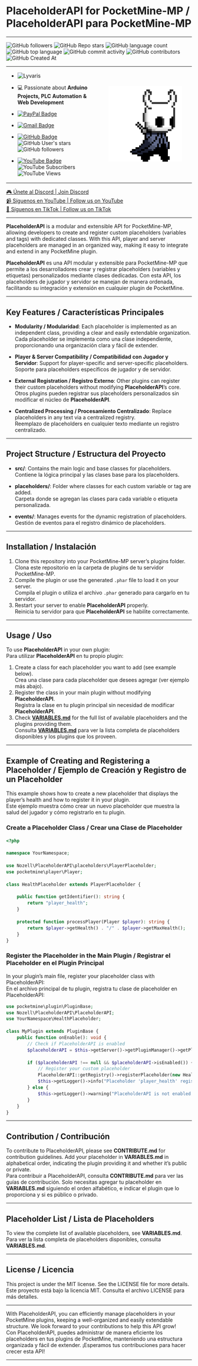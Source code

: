 # PlaceholderAPI for PocketMine-MP / PlaceholderAPI para PocketMine-MP

---

![GitHub followers](https://img.shields.io/github/followers/lyvaris) ![GitHub Repo stars](https://img.shields.io/github/stars/lyvaris/PlaceholderAPI) ![GitHub language count](https://img.shields.io/github/languages/count/lyvaris/PlaceholderAPI)
![GitHub top language](https://img.shields.io/github/languages/top/lyvaris/PlaceholderAPI)
![GitHub commit activity](https://img.shields.io/github/commit-activity/t/lyvaris/PlaceholderAPI)
![GitHub contributors](https://img.shields.io/github/contributors/lyvaris/PlaceholderAPI)
![GitHub Created At](https://img.shields.io/github/created-at/lyvaris/PlaceholderAPI)

<table align="center">
<tr border="none">
<td width="50%" align="left">
  
- <img src="https://komarev.com/ghpvc/?username=lyvaris&label=Profile%20views&color=0e75b6&style=flat" alt="Lyvaris" /> </p>

- 💻 Passionate about **Arduino Projects, PLC Automation & Web Development**

- <p>
    <a href="https://www.paypal.com/paypalme/vLyvaris" target="_blank" rel="noopener noreferrer">
      <img src="https://img.shields.io/badge/PayPal-00457C?style=for-the-badge&logo=paypal&logoColor=white" alt="PayPal Badge" />
    </a>
  </p>

- <p>
    <a href="mailto:imjustLyvaris@gmail.com" target="_blank" rel="noopener noreferrer">
      <img src="https://img.shields.io/badge/Gmail-D14836?style=for-the-badge&logo=gmail&logoColor=white" alt="Gmail Badge" />
    </a>
  </p>

- <p>
  <a href="https://github.com/ImJustLyvaris" target="_blank" rel="noopener noreferrer">
    <img src="https://img.shields.io/badge/GitHub-100000?style=for-the-badge&logo=github&logoColor=white" alt="GitHub Badge" />
  </a>

  <img src="https://img.shields.io/github/stars/lyvaris?style=for-the-badge" alt="GitHub User's stars" />

  <img src="https://img.shields.io/github/followers/lyvaris?style=for-the-badge" alt="GitHub followers" />

</p>

- <p>
  <a href="https://www.youtube.com/channel/UCg4BM8oOB_kP9c6lz3fvLng" target="_blank" rel="noopener noreferrer">
    <img src="https://img.shields.io/badge/YouTube-FF0000?style=for-the-badge&logo=youtube&logoColor=white" alt="YouTube Badge" />
  </a>

  <img src="https://img.shields.io/youtube/channel/subscribers/UCg4BM8oOB_kP9c6lz3fvLng?style=for-the-badge" alt="YouTube Subscribers" />

  <img src="https://img.shields.io/youtube/channel/views/UCg4BM8oOB_kP9c6lz3fvLng?style=for-the-badge" alt="YouTube Views" />

</p>

</td>
<td width="50%" align="center"><img src="https://raw.githubusercontent.com/TanZng/TanZng/master/assets/hollor_knight3.gif" width="200"/>

  </td>
</tr>
</table>



[🎮 Únete al Discord | Join Discord](https://discord.gg/NvxR2SCyQY)  
[📹 Síguenos en YouTube | Follow us on YouTube](https://www.youtube.com/@Lyvaris)  
[🎵 Síguenos en TikTok | Follow us on TikTok](https://www.tiktok.com/@Lyvaris_darkwind)

---


**PlaceholderAPI** is a modular and extensible API for PocketMine-MP, allowing developers to create and register custom placeholders (variables and tags) with dedicated classes. With this API, player and server placeholders are managed in an organized way, making it easy to integrate and extend in any PocketMine plugin.

**PlaceholderAPI** es una API modular y extensible para PocketMine-MP que permite a los desarrolladores crear y registrar placeholders (variables y etiquetas) personalizados mediante clases dedicadas. Con esta API, los placeholders de jugador y servidor se manejan de manera ordenada, facilitando su integración y extensión en cualquier plugin de PocketMine.

---

## Key Features / Características Principales

- **Modularity / Modularidad**: Each placeholder is implemented as an independent class, providing a clear and easily extendable organization.  
  Cada placeholder se implementa como una clase independiente, proporcionando una organización clara y fácil de extender.

- **Player & Server Compatibility / Compatibilidad con Jugador y Servidor**: Support for player-specific and server-specific placeholders.  
  Soporte para placeholders específicos de jugador y de servidor.

- **External Registration / Registro Externo**: Other plugins can register their custom placeholders without modifying **PlaceholderAPI**’s core.  
  Otros plugins pueden registrar sus placeholders personalizados sin modificar el núcleo de **PlaceholderAPI**.

- **Centralized Processing / Procesamiento Centralizado**: Replace placeholders in any text via a centralized registry.  
  Reemplazo de placeholders en cualquier texto mediante un registro centralizado.

---

## Project Structure / Estructura del Proyecto

- **src/**: Contains the main logic and base classes for placeholders.  
  Contiene la lógica principal y las clases base para los placeholders.

- **placeholders/**: Folder where classes for each custom variable or tag are added.  
  Carpeta donde se agregan las clases para cada variable o etiqueta personalizada.

- **events/**: Manages events for the dynamic registration of placeholders.  
  Gestión de eventos para el registro dinámico de placeholders.

---

## Installation / Instalación

1. Clone this repository into your PocketMine-MP server’s plugins folder.  
   Clona este repositorio en la carpeta de plugins de tu servidor PocketMine-MP.
2. Compile the plugin or use the generated `.phar` file to load it on your server.  
   Compila el plugin o utiliza el archivo `.phar` generado para cargarlo en tu servidor.
3. Restart your server to enable **PlaceholderAPI** properly.  
   Reinicia tu servidor para que **PlaceholderAPI** se habilite correctamente.

---

## Usage / Uso

To use **PlaceholderAPI** in your own plugin:  
Para utilizar **PlaceholderAPI** en tu propio plugin:

1. Create a class for each placeholder you want to add (see example below).  
   Crea una clase para cada placeholder que desees agregar (ver ejemplo más abajo).
2. Register the class in your main plugin without modifying **PlaceholderAPI**.  
   Registra la clase en tu plugin principal sin necesidad de modificar **PlaceholderAPI**.
3. Check **[VARIABLES.md](./VARIABLES.md)** for the full list of available placeholders and the plugins providing them.  
   Consulta **[VARIABLES.md](./VARIABLES.md)** para ver la lista completa de placeholders disponibles y los plugins que los proveen.

---

## Example of Creating and Registering a Placeholder / Ejemplo de Creación y Registro de un Placeholder

This example shows how to create a new placeholder that displays the player’s health and how to register it in your plugin.  
Este ejemplo muestra cómo crear un nuevo placeholder que muestra la salud del jugador y cómo registrarlo en tu plugin.

### Create a Placeholder Class / Crear una Clase de Placeholder

```php
<?php

namespace YourNamespace;

use Nozell\PlaceholderAPI\placeholders\PlayerPlaceholder;
use pocketmine\player\Player;

class HealthPlaceholder extends PlayerPlaceholder {

    public function getIdentifier(): string {
        return "player_health";
    }

    protected function processPlayer(Player $player): string {
        return $player->getHealth() . "/" . $player->getMaxHealth();
    }
}
```

### Register the Placeholder in the Main Plugin / Registrar el Placeholder en el Plugin Principal

In your plugin’s main file, register your placeholder class with PlaceholderAPI:  
En el archivo principal de tu plugin, registra tu clase de placeholder en PlaceholderAPI:

```php
use pocketmine\plugin\PluginBase;
use Nozell\PlaceholderAPI\PlaceholderAPI;
use YourNamespace\HealthPlaceholder;

class MyPlugin extends PluginBase {
    public function onEnable(): void {
        // Check if PlaceholderAPI is enabled
        $placeholderAPI = $this->getServer()->getPluginManager()->getPlugin("PlaceholderAPI");

        if ($placeholderAPI !== null && $placeholderAPI->isEnabled()) {
            // Register your custom placeholder
            PlaceholderAPI::getRegistry()->registerPlaceholder(new HealthPlaceholder());
            $this->getLogger()->info("Placeholder 'player_health' registered in PlaceholderAPI.");
        } else {
            $this->getLogger()->warning("PlaceholderAPI is not enabled.");
        }
    }
}
```

---

## Contribution / Contribución

To contribute to PlaceholderAPI, please see **CONTRIBUTE.md** for contribution guidelines. Add your placeholder in **VARIABLES.md** in alphabetical order, indicating the plugin providing it and whether it’s public or private.  
Para contribuir a PlaceholderAPI, consulta **CONTRIBUTE.md** para ver las guías de contribución. Solo necesitas agregar tu placeholder en **VARIABLES.md** siguiendo el orden alfabético, e indicar el plugin que lo proporciona y si es público o privado.

---

## Placeholder List / Lista de Placeholders

To view the complete list of available placeholders, see **VARIABLES.md**.  
Para ver la lista completa de placeholders disponibles, consulta **VARIABLES.md**.

---

## License / Licencia

This project is under the MIT license. See the LICENSE file for more details.  
Este proyecto está bajo la licencia MIT. Consulta el archivo LICENSE para más detalles.

---

With PlaceholderAPI, you can efficiently manage placeholders in your PocketMine plugins, keeping a well-organized and easily extendable structure. We look forward to your contributions to help this API grow!  
Con PlaceholderAPI, puedes administrar de manera eficiente los placeholders en tus plugins de PocketMine, manteniendo una estructura organizada y fácil de extender. ¡Esperamos tus contribuciones para hacer crecer esta API!

---